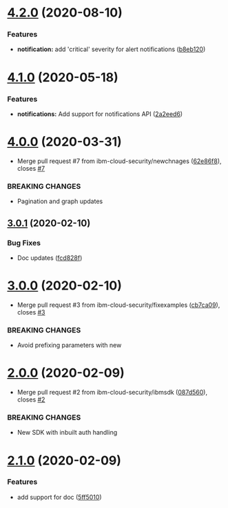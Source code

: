 # [4.2.0](https://github.com/ibm-cloud-security/security-advisor-sdk-node/compare/v4.1.0...v4.2.0) (2020-08-10)


### Features

* **notification:** add 'critical' severity for alert notifications ([b8eb120](https://github.com/ibm-cloud-security/security-advisor-sdk-node/commit/b8eb1205f2ca3f6c560f9004b13d9be512a42866))

# [4.1.0](https://github.com/ibm-cloud-security/security-advisor-findings-sdk-nodejs/compare/v4.0.0...v4.1.0) (2020-05-18)


### Features

* **notifications:** Add support for notifications API ([2a2eed6](https://github.com/ibm-cloud-security/security-advisor-findings-sdk-nodejs/commit/2a2eed6253acab17fae6309ae380388d549dd593))

# [4.0.0](https://github.com/ibm-cloud-security/security-advisor-findings-sdk-nodejs/compare/v3.0.1...v4.0.0) (2020-03-31)


* Merge pull request #7 from ibm-cloud-security/newchnages ([62e86f8](https://github.com/ibm-cloud-security/security-advisor-findings-sdk-nodejs/commit/62e86f84a0e20bad26c3fdd79b0b0d55af4dc7bf)), closes [#7](https://github.com/ibm-cloud-security/security-advisor-findings-sdk-nodejs/issues/7)


### BREAKING CHANGES

* Pagination and graph updates

## [3.0.1](https://github.com/ibm-cloud-security/security-advisor-findings-sdk-nodejs/compare/v3.0.0...v3.0.1) (2020-02-10)


### Bug Fixes

* Doc updates ([fcd828f](https://github.com/ibm-cloud-security/security-advisor-findings-sdk-nodejs/commit/fcd828fe22857be362247d5d1c941cdebc97b130))

# [3.0.0](https://github.com/ibm-cloud-security/security-advisor-findings-sdk-nodejs/compare/v2.0.0...v3.0.0) (2020-02-10)


* Merge pull request #3 from ibm-cloud-security/fixexamples ([cb7ca09](https://github.com/ibm-cloud-security/security-advisor-findings-sdk-nodejs/commit/cb7ca094daec3fdedae09efe10962ad49e02c814)), closes [#3](https://github.com/ibm-cloud-security/security-advisor-findings-sdk-nodejs/issues/3)


### BREAKING CHANGES

* Avoid prefixing parameters with new

# [2.0.0](https://github.com/ibm-cloud-security/security-advisor-findings-sdk-nodejs/compare/v1.0.0...v2.0.0) (2020-02-09)


* Merge pull request #2 from ibm-cloud-security/ibmsdk ([087d560](https://github.com/ibm-cloud-security/security-advisor-findings-sdk-nodejs/commit/087d560e6279cefe7aab8846939401181e39124f)), closes [#2](https://github.com/ibm-cloud-security/security-advisor-findings-sdk-nodejs/issues/2)


### BREAKING CHANGES

* New SDK with inbuilt auth handling

# [2.1.0](https://github.ibm.com/ashishth/sasdk/compare/v2.0.0...v2.1.0) (2020-02-09)


### Features

* add support for doc ([5ff5010](https://github.ibm.com/ashishth/sasdk/commit/5ff5010))
